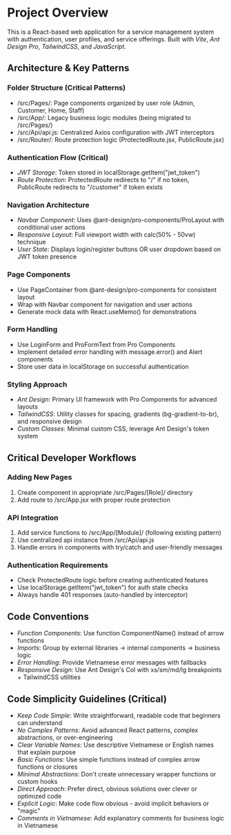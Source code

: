# Project Overview

This is a React-based web application for a service management system with authentication, user profiles, and service offerings. Built with *Vite*, *Ant Design Pro*, *TailwindCSS*, and *JavaScript*.

## Architecture & Key Patterns

### Folder Structure (Critical Patterns)
- /src/Pages/: Page components organized by user role (Admin, Customer, Home, Staff)
- /src/App/: Legacy business logic modules (being migrated to /src/Pages/)
- /src/Api/api.js: Centralized Axios configuration with JWT interceptors
- /src/Router/: Route protection logic (ProtectedRoute.jsx, PublicRoute.jsx)

### Authentication Flow (Critical)
- *JWT Storage*: Token stored in localStorage.getItem("jwt_token")
- *Route Protection*: ProtectedRoute redirects to "/" if no token, PublicRoute redirects to "/customer" if token exists

### Navigation Architecture
- *Navbar Component*: Uses @ant-design/pro-components/ProLayout with conditional user actions
- *Responsive Layout*: Full viewport width with calc(50% - 50vw) technique
- *User State*: Displays login/register buttons OR user dropdown based on JWT token presence

### Page Components
- Use PageContainer from @ant-design/pro-components for consistent layout
- Wrap with Navbar component for navigation and user actions
- Generate mock data with React.useMemo() for demonstrations

### Form Handling
- Use LoginForm and ProFormText from Pro Components
- Implement detailed error handling with message.error() and Alert components
- Store user data in localStorage on successful authentication

### Styling Approach
- *Ant Design*: Primary UI framework with Pro Components for advanced layouts
- *TailwindCSS*: Utility classes for spacing, gradients (bg-gradient-to-br), and responsive design
- *Custom Classes*: Minimal custom CSS, leverage Ant Design's token system

## Critical Developer Workflows

### Adding New Pages
1. Create component in appropriate /src/Pages/[Role]/ directory
2. Add route to /src/App.jsx with proper route protection

### API Integration
1. Add service functions to /src/App/[Module]/ (following existing pattern)
2. Use centralized api instance from /src/Api/api.js
3. Handle errors in components with try/catch and user-friendly messages

### Authentication Requirements
- Check ProtectedRoute logic before creating authenticated features
- Use localStorage.getItem("jwt_token") for auth state checks
- Always handle 401 responses (auto-handled by interceptor)

## Code Conventions

- *Function Components*: Use function ComponentName() instead of arrow functions
- *Imports*: Group by external libraries → internal components → business logic
- *Error Handling*: Provide Vietnamese error messages with fallbacks
- *Responsive Design*: Use Ant Design's Col with xs/sm/md/lg breakpoints + TailwindCSS utilities

## Code Simplicity Guidelines (Critical)
- *Keep Code Simple*: Write straightforward, readable code that beginners can understand
- *No Complex Patterns*: Avoid advanced React patterns, complex abstractions, or over-engineering
- *Clear Variable Names*: Use descriptive Vietnamese or English names that explain purpose
- *Basic Functions*: Use simple functions instead of complex arrow functions or closures
- *Minimal Abstractions*: Don't create unnecessary wrapper functions or custom hooks
- *Direct Approach*: Prefer direct, obvious solutions over clever or optimized code
- *Explicit Logic*: Make code flow obvious - avoid implicit behaviors or "magic"
- *Comments in Vietnamese*: Add explanatory comments for business logic in Vietnamese